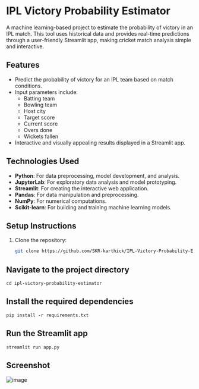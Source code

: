 # IPL Victory Probability Estimator  
A machine learning-based project to estimate the probability of victory in an IPL match. This tool uses historical data and provides real-time predictions through a user-friendly Streamlit app, making cricket match analysis simple and interactive.

## **Features**  
- Predict the probability of victory for an IPL team based on match conditions.  
- Input parameters include:  
  - Batting team  
  - Bowling team  
  - Host city  
  - Target score  
  - Current score  
  - Overs done  
  - Wickets fallen  
- Interactive and visually appealing results displayed in a Streamlit app.  

## **Technologies Used**  
- **Python**: For data preprocessing, model development, and analysis.  
- **JupyterLab**: For exploratory data analysis and model prototyping.  
- **Streamlit**: For creating the interactive web application.  
- **Pandas**: For data manipulation and preprocessing.  
- **NumPy**: For numerical computations.  
- **Scikit-learn**: For building and training machine learning models.  

## **Setup Instructions**  
1. Clone the repository:  
   ```bash  
   git clone https://github.com/SKR-karthick/IPL-Victory-Probability-Estimator.git

## **Navigate to the project directory** 
    cd ipl-victory-probability-estimator  

## **Install the required dependencies**
    pip install -r requirements.txt  

## **Run the Streamlit app**
    streamlit run app.py  

## **Screenshot**
![image](https://github.com/user-attachments/assets/715619eb-7404-47a8-bdcb-ce332709df7a)

